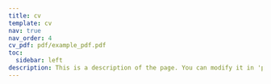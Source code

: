 ```yaml
---
title: cv 
template: cv
nav: true
nav_order: 4
cv_pdf: pdf/example_pdf.pdf
toc:
  sidebar: left 
description: This is a description of the page. You can modify it in 'pages/_cv.md'. You can also change or remove the top pdf download button.
---
```

